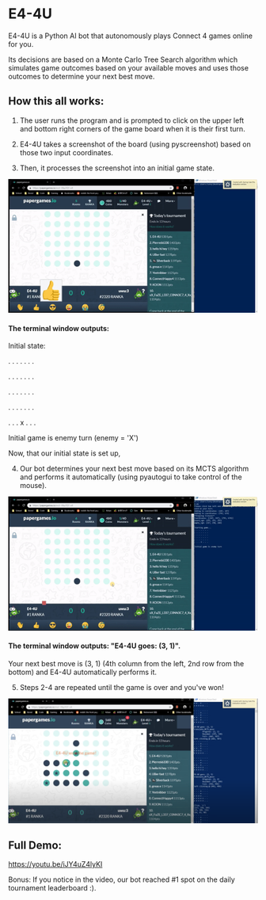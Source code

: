 # E4-4U

E4-4U is a Python AI bot that autonomously plays Connect 4 games online for you.

Its decisions are based on a Monte Carlo Tree Search algorithm which simulates game outcomes based on your available moves and uses those outcomes to determine your next best move.

<h2>How this all works:</h2>

1. The user runs the program and is prompted to click on the upper left and bottom right corners of the game board when it is their first turn.

2. E4-4U takes a screenshot of the board (using pyscreenshot) based on those two input coordinates.

3. Then, it processes the screenshot into an initial game state.

![capture-initial-state-demo](assets/capture-initial-state.gif)

<h4>The terminal window outputs:</h4>

Initial state:

. . . . . . .

. . . . . . .

. . . . . . .

. . . . . . .

. . . x . . . 

Initial game is enemy turn (enemy = 'X')

Now, that our initial state is set up,

4. Our bot determines your next best move based on its MCTS algorithm and performs it automatically (using pyautogui to take control of the mouse).

![perform-move-demo](assets/perform-move.gif)

<h4>The terminal window outputs: "E4-4U goes: (3, 1)".</h4>

Your next best move is (3, 1) (4th column from the left, 2nd row from the bottom) and E4-4U automatically performs it.

5. Steps 2-4 are repeated until the game is over and you've won!

![you-win](assets/you-win.png)

<h2>Full Demo:</h2>

https://youtu.be/iJY4uZ4lyKI

Bonus: If you notice in the video, our bot reached #1 spot on the daily tournament leaderboard :).
